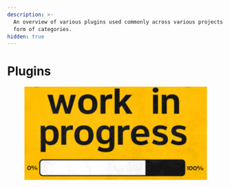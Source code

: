 ```yaml
---
description: >-
  An overview of various plugins used commonly across various projects in the
  form of categories.
hidden: true
---
```


# Plugins

<figure><img src="../../.gitbook/assets/image (245).png" alt=""><figcaption></figcaption></figure>
